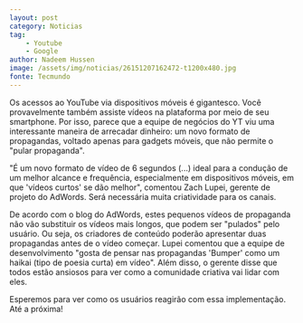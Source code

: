```yaml
---
layout: post
category: Noticias
tag:
    - Youtube
    - Google
author: Nadeem Hussen
image: /assets/img/noticias/26151207162472-t1200x480.jpg
fonte: Tecmundo
---
```


Os acessos ao YouTube via dispositivos móveis é gigantesco. 
Você provavelmente também assiste vídeos na plataforma por meio de seu smartphone. 
Por isso, parece que a equipe de negócios do YT viu uma interessante maneira de arrecadar dinheiro: um novo formato de propagandas, voltado apenas para gadgets móveis, que não permite o "pular propaganda".

"É um novo formato de vídeo de 6 segundos (...) ideal para a condução de um melhor alcance e frequência, especialmente em dispositivos móveis, em que 'vídeos curtos' se dão melhor", comentou Zach Lupei, gerente de projeto do AdWords.
Será necessária muita criatividade para os canais.

De acordo com o blog do AdWords, estes pequenos vídeos de propaganda não vão substituir os vídeos mais longos, que podem ser "pulados" pelo usuário. Ou seja, os criadores de conteúdo poderão apresentar duas propagandas antes de o vídeo começar.
Lupei comentou que a equipe de desenvolvimento "gosta de pensar nas propagandas 'Bumper' como um haikai (tipo de poesia curta) em vídeo". 
Além disso, o gerente disse que todos estão ansiosos para ver como a comunidade criativa vai lidar com eles.

Esperemos para ver como os usuários reagirão com essa implementação.<br>
Até a próxima!